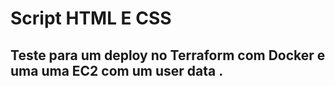 # Script HTML E CSS 

## Teste para um deploy no Terraform com Docker e uma uma EC2 com um user data .
